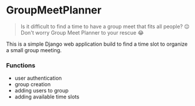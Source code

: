 # GroupMeetPlanner

> Is it difficult to find a time to have a group meet that fits all people? 😌
> Don't worry Group Meet Planner to your rescue 😂

This is a simple Django web application build to find a time slot to organize a small group meeting.

### Functions
- user authentication 
- group creation
- adding users to group
- adding available time slots
